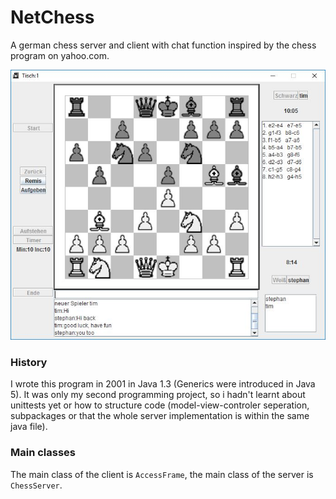 NetChess
========

A german chess server and client with chat function inspired by the chess program on yahoo.com.

![chess session in progress](./server/src/main/resources/META-INF/gameview.jpg "game view")

### History

I wrote this program in 2001 in Java 1.3 (Generics were introduced in Java 5).
It was only my second programming project, so i hadn't learnt about unittests yet or how to structure code
(model-view-controler seperation, subpackages or that the whole server implementation is within the same java file).

### Main classes
The main class of the client is `AccessFrame`, the main class of the server is `ChessServer`.